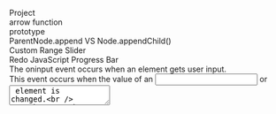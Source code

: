Project\
arrow function\
prototype\
ParentNode.append VS Node.appendChild()\
Custom Range Slider\
Redo JavaScript Progress Bar\
The oninput event occurs when an element gets user input.\
This event occurs when the value of an <input> or <textarea> element is changed.\
To make sure that you use browser that supports fat arrow.\
You want to use strict mode not only because you want to throw errors when you don't define a variable or things like that, but also you want to tell the browser to use the latest functionality.\
THe Arrow function does not have its own 'this', which means it's going to use its parents 'this'. (= It uses 'this' from the code that contains the Arrow Function.) \
call() and apply(), Both can be called on functions with a given this value and arguments, difference is that call() accepts an argument list, while apply() accepts a single array of arguments.\
splice:adds/removes items to/from an array, returns the removed item(s), changes the existing array; <b>Array method</b> array.splice(index, howmany, item1, ....., itemX) index：An integer that specifies at what position to add/remove items; howmany:The number of items to be removed. If set to 0, no items will be removed.\
slice:returns the extracted parts(selected elements in an array).The original array/string will not be changed. <b>Syntax: array.slice(start, end) / string.slice(start, end)</b>\
The :nth-child() CSS pseudo-class matches elements based on their position in a group of siblings.\
The :nth-child(n) selector matches every element that is the nth child, regardless of type, of its parent.\
The :nth-of-type() CSS pseudo-class matches elements of a given type, based on their position among a group of siblings.\
The :nth-of-type(n) selector matches every element that is the nth child, of a particular type, of its parent.\
(the index of the first child is 1)<br />
text-decoration:line-through\
tagName: A String, return the tag name of the element in uppercase\
You can use className and classList to add a class to an element, however classList has several methods: add,remove,toggle,contain... \
CSS border-radius: The four values for each radius are given in the order top-left, top-right, bottom-right, bottom-left. \
CSS box-shadow 11/05\
rotate(): rotates the element clockwise from its current position.\
The transform-style property specifies how child elements are rendered in 3D space.The transform-style property must be used together with the transform property. transform-style: flat | preserve-3d | initial | inherit;\
The perspective property is used to give a 3D-positioned element some perspective. When defining the perspective property for an element, it is the CHILD elements that get the perspective view, NOT the element itself.\
css backface-visibility: the property defines whether or not the back face of an element should be visible when facing the user.\
This property is useful when an element is rotated. It lets you choose if the user should see the back face or not.\
The text-decoration property is mostly used to remove underlines from links. |||| css outline \
If you want to add style to a hr tag, you need to add the color/width/style using border property.<hr/>
The mix-blend-mode property specifies how an element's content should blend with its direct parent background.\
<b>Math.floor(x)</b> returns the value of x rounded down to its nearest integer; <b>Math.ceil(x)</b> returns the value of x rounded up to its nearest greater intefer; <b>Math.round(x)</b> returns the value of x rounded to its nearest greater integer.四舍五入\
ES6 will almost certainly not cover syntax for defining class variables. Only methods and getters/setters can be defined using the class syntax. \
points="100,10 40,198 190,78 10,78 160,198" This is five "corners" starting at (100,10), with a line from there to (40, 198) and so on. The final point joins the first point to make a closed polygon. Each point is separated by space, the comma used to seperate the x and y coordinates of each point.\
string.replace(searchvalue, newvalue) returns a new string where the specified values are replaced\
The querySelector() method returns the first child element that matches a specified CSS selector(s) of an element. \
var a = 'foo';var b={a}; // b={a:'foo'}\
  b.a==={a}.a // true\
however if just {a}.a, it shows a syntax error, fix it by ({a}).a\
  The Object.create() method creates a new object, using an existing object as the prototype of the newly created object.\
  <b>Object.assign(target, ...sources)</b> This method has a flaw that it only does a shallow copy. It means that nested properties are still going to be copied by reference. Be careful about it.\
  <b>obj.hasOwnProperty(prop)</b>\
  Use for…of to iterate over the values in an iterable;\
  Use for…in to iterate over the properties of an object (the object keys) // https://alligator.io/js/for-of-for-in-loops/ \
 <b>Object.values</b> takes an object and returns an array with the values, in the same order that a for…in loop would give us.\
 <b>Object.entries </b>returns an array with arrays of key-value pairs // https://alligator.io/js/object-entries-values/ \
  Plain objects (as created by object literals) are not iterable\
  <b>Clone an object</b>: deep copy using iteration,JSON.parse(JSON.stringify(src));Object.assign() shallow copy\
  https://medium.com/@Farzad_YZ/3-ways-to-clone-objects-in-javascript-f752d148054d \
  <b>How to concatenate arrays?</b> var arr1 = [0, 1, 2];var arr2 = [3, 4, 5];arr1 = arr1.concat(arr2); \
  Or using spread syntax: arr1 = [...arr1, ...arr2];\
The :nth-of-type selector is very similar to :nth-child but with one critical difference: it is more specific. :nth-of-type only selects children of that type. Other type element is completely skipped over and ignored.<br/>https://developer.mozilla.org/en-US/docs/Web/CSS/:nth-child  (see the last example)\
  The placeholder attribute specifies a short hint. The short hint is displayed in the input field before the user enters a value.\
 dash: - \
  CSS: The <b>content</b> property is used with the ::before and ::after pseudo-elements, to insert generated content. \
  You cannot style generated content without defining what that content should be. If you don’t really need any content, just an extra “invisible element” to style, you can set it to the empty string (content: '') and just style that. \
Template literals are string literals allowing embedded expressions. Template literals can contain placeholders. These are indicated by the dollar sign and curly braces (${expression}). Template literals are enclosed by the back-tick (` `) character instead of double or single quotes.\
<b>Why CSS calc() not working?</b> Use -webkit prefix and whitespaces around the operator.\
The + and - operators must always be surrounded by whitespace. The * and / operators do not require whitespace, but adding it for consistency is allowed, and recommended.\
Recommend always create variables with the const keyword. This is because variables created with a const keyword cannot be reassigned.\ 
Event delegation allows us to add an event listener to one parent, and avoid to add many event listeners to specific nodes.\
event.currentTarget is always the element the event is actually bound; event.target is the element that triggered the event, so e.target could be a child of e.currentTarget, or e.target could be === e.currentTarget, depending on how your markup is structured.\
<b>window.matchMedia</b> provides a way for Javascript to react when a media query condition is met or unmet. You give the method(matchMedia) a media query string(/ or a CSS media query breakpoint string) it gives you back a MediaQueryList object which has some useful methods and properties: property -> matches and media; method -> addListener(functionref) and removeListener(functionref).\(see more: https://tylergaw.com/articles/reacting-to-media-queries-in-javascript/ and http://www.javascriptkit.com/dhtmltutors/cssmediaqueries4.shtml)  \
Debug:\
  const counter={cnt:0,\
inc:function() {cnt++;console.log(cnt);}\
              };\
document.addEventListener("click", counter.inc(),false);\
  ReferenceError: cnt is not defined\
  Destructuring allows you to easily access the values of arrays or objects and assign them to variables.\
  <b>React</b> \
Hooks are nothing but methods where you can do appropriate things. If you know what we can do with each hooks and when they are called and why they are called, so we can control things very smoothly.\
The render() method is the only required method in a class component.\
<b>Functional Components vs Class Components</b>: The most obvious one difference is the syntax. A functional component is just a plain JavaScript function which accepts props as an argument and returns a React element. It is also called a functional stateless component which doesn’t have its own state. Another feature which you cannot use in functional components are lifecycle hooks;
A class component requires you to extend from React.Component and create a render function which returns a React element. This requires more code but will also give you some benefits.\
You should use functional components if you are writing a component which doesn’t have its own state or needs to access a lifecycle hook. Otherwise you can stick to class components.

